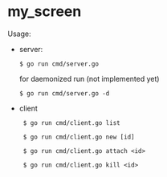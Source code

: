 # my_screen

Usage:

* server:
    ```shell
    $ go run cmd/server.go 
    ```
    for daemonized run (not implemented yet)
    ```shell
    $ go run cmd/server.go -d
    ```
* client
    ```shell
     $ go run cmd/client.go list
    ```
    ```shell
     $ go run cmd/client.go new [id]
    ```
    ```shell
     $ go run cmd/client.go attach <id>
    ```
    ```shell
     $ go run cmd/client.go kill <id>
    ```
